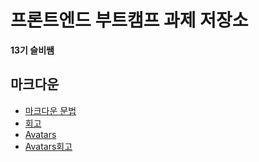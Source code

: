 # 프론트엔드 부트캠프 과제 저장소

**13기 슬비쌤**

## 마크다운

- [마크다운 문법](./src/md/markdown.md)
- [회고](./src/md/retrospect.md)
- [Avatars](./src/avatars/avatars.html)
- [Avatars회고](./src/avatars/avatars.md)
